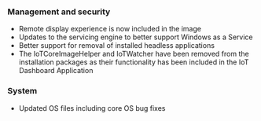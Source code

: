 ### Management and security
- Remote display experience is now included in the image
- Updates to the servicing engine to better support Windows as a Service
- Better support for removal of installed headless applications
- The IoTCoreImageHelper and IoTWatcher have been removed from the installation packages as their functionality has been included in the IoT Dashboard Application

### System
- Updated OS files including core OS bug fixes